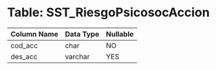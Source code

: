 # Table: SST_RiesgoPsicosocAccion

| Column Name | Data Type | Nullable |
|-------------|-----------|----------|
| cod_acc | char | NO |
| des_acc | varchar | YES |
